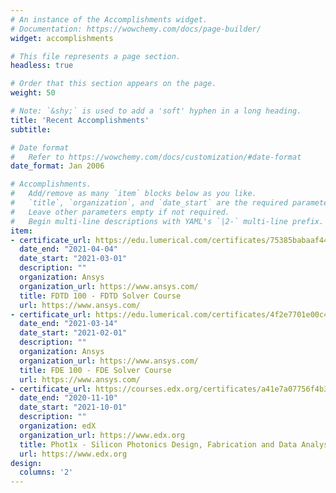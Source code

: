 ```yaml
---
# An instance of the Accomplishments widget.
# Documentation: https://wowchemy.com/docs/page-builder/
widget: accomplishments

# This file represents a page section.
headless: true

# Order that this section appears on the page.
weight: 50

# Note: `&shy;` is used to add a 'soft' hyphen in a long heading.
title: 'Recent Accomplishments'
subtitle:

# Date format
#   Refer to https://wowchemy.com/docs/customization/#date-format
date_format: Jan 2006

# Accomplishments.
#   Add/remove as many `item` blocks below as you like.
#   `title`, `organization`, and `date_start` are the required parameters.
#   Leave other parameters empty if not required.
#   Begin multi-line descriptions with YAML's `|2-` multi-line prefix.
item:
- certificate_url: https://edu.lumerical.com/certificates/75385babaaf44c8f87fbaa798b76d9bf
  date_end: "2021-04-04"
  date_start: "2021-03-01"
  description: ""
  organization: Ansys
  organization_url: https://www.ansys.com/
  title: FDTD 100 - FDTD Solver Course
  url: https://www.ansys.com/
- certificate_url: https://edu.lumerical.com/certificates/4f2e7701e00c4500b58ae09c27b60da7
  date_end: "2021-03-14"
  date_start: "2021-02-01"
  description: ""
  organization: Ansys
  organization_url: https://www.ansys.com/
  title: FDE 100 - FDE Solver Course
  url: https://www.ansys.com/  
- certificate_url: https://courses.edx.org/certificates/a41e7a07756f4b318ee89f8bebdb8b61
  date_end: "2020-11-10"
  date_start: "2021-10-01"
  description: ""
  organization: edX
  organization_url: https://www.edx.org
  title: Phot1x - Silicon Photonics Design, Fabrication and Data Analysis
  url: https://www.edx.org
design:
  columns: '2' 
---
```

